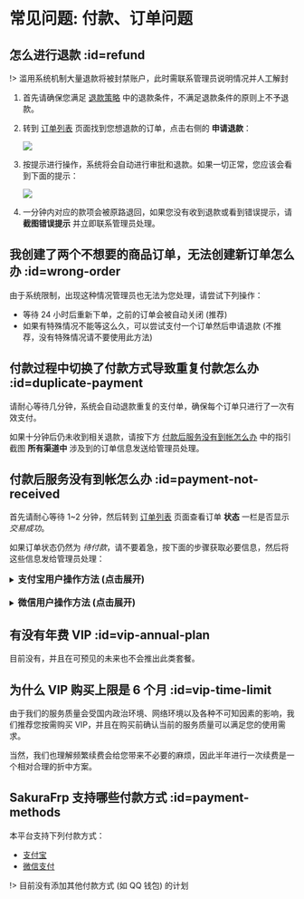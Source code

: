 # 常见问题: 付款、订单问题

## 怎么进行退款 :id=refund

!> 滥用系统机制大量退款将被封禁账户，此时需联系管理员说明情况并人工解封

1. 首先请确保您满足 [退款策略](https://www.natfrp.com/policy/refund ':target=_blank') 中的退款条件，不满足退款条件的原则上不予退款。

2. 转到 [订单列表](https://www.natfrp.com/purchase/list ':target=_blank') 页面找到您想退款的订单，点击右侧的 **申请退款**：

   ![](_images/payment-refund-0.png)

3. 按提示进行操作，系统将会自动进行审批和退款。如果一切正常，您应该会看到下面的提示：

   ![](_images/payment-refund-1.png)

4. 一分钟内对应的款项会被原路退回，如果您没有收到退款或看到错误提示，请 **截图错误提示** 并立即联系管理员处理。

## 我创建了两个不想要的商品订单，无法创建新订单怎么办 :id=wrong-order

由于系统限制，出现这种情况管理员也无法为您处理，请尝试下列操作：

- 等待 24 小时后重新下单，之前的订单会被自动关闭 (推荐)
- 如果有特殊情况不能等这么久，可以尝试支付一个订单然后申请退款 (不推荐，没有特殊情况请不要使用此方法)

## 付款过程中切换了付款方式导致重复付款怎么办 :id=duplicate-payment

请耐心等待几分钟，系统会自动退款重复的支付单，确保每个订单只进行了一次有效支付。

如果十分钟后仍未收到相关退款，请按下方 [付款后服务没有到帐怎么办](#payment-not-received) 中的指引截图 **所有渠道中** 涉及到的订单信息发送给管理员处理。

## 付款后服务没有到帐怎么办 :id=payment-not-received

首先请耐心等待 1~2 分钟，然后转到 [订单列表](https://www.natfrp.com/purchase/list ':target=_blank') 页面查看订单 **状态** 一栏是否显示 *交易成功*。

如果订单状态仍然为 *待付款*，请不要着急，按下面的步骤获取必要信息，然后将这些信息发给管理员处理：

<details>
<summary><b style="font-size: 16px">支付宝用户操作方法 (点击展开)</b></summary>

1. 打开支付宝，点击右下角 **我的**，然后点击 **账单**：

   ![](_images/payment-recover-alipay-0.png ':size=700x')

2. 找到您的未到帐账单，点击进入详情页面：

   ![](_images/payment-recover-alipay-1.png ':size=700x')

3. 点击 **更多** 展开订单号：

   ![](_images/payment-recover-alipay-2.png ':size=700x')

4. 对整个页面进行截图，然后复制 **商家订单号** 一起发给管理员等待处理。

   !> 请不要复制 **订单号**，我们需要的是 **商家订单号**  
   请不要遮盖截图中的任何信息，此处因演示需要进行了打码

   ![](_images/payment-recover-alipay-3.png ':size=700x')

</details>
<br>
<details>
<summary><b style="font-size: 16px">微信用户操作方法 (点击展开)</b></summary>

1. 打开微信，点击右下角 **我**，然后点击 **支付**：

   ![](_images/payment-recover-wechat-0.png ':size=700x')

2. 点击 **钱包**：

   ![](_images/payment-recover-wechat-1.png ':size=700x')

3. 点击右上角 **账单**：

   ![](_images/payment-recover-wechat-2.png ':size=700x')

4. 找到您的未到帐账单，点击进入详情页面：

   ![](_images/payment-recover-wechat-3.png ':size=700x')

5. 对整个页面进行截图，然后复制 **商户单号** 一起发给管理员等待处理。

   !> 请不要复制 **交易单号**，我们需要的是 **商户单号**  
   请不要遮盖截图中的任何信息，此处因演示需要进行了打码

   ![](_images/payment-recover-wechat-4.png ':size=700x')

</details>

## 有没有年费 VIP :id=vip-annual-plan

目前没有，并且在可预见的未来也不会推出此类套餐。

## 为什么 VIP 购买上限是 6 个月 :id=vip-time-limit

由于我们的服务质量会受国内政治环境、网络环境以及各种不可知因素的影响，我们推荐您按需购买 VIP，并且在购买前确认当前的服务质量可以满足您的使用需求。

当然，我们也理解频繁续费会给您带来不必要的麻烦，因此半年进行一次续费是一个相对合理的折中方案。

## SakuraFrp 支持哪些付款方式 :id=payment-methods

本平台支持下列付款方式：

- [支付宝](https://www.alipay.com/ ':target=_blank')
- [微信支付](https://pay.weixin.qq.com/ ':target=_blank')

!> 目前没有添加其他付款方式 (如 QQ 钱包) 的计划
